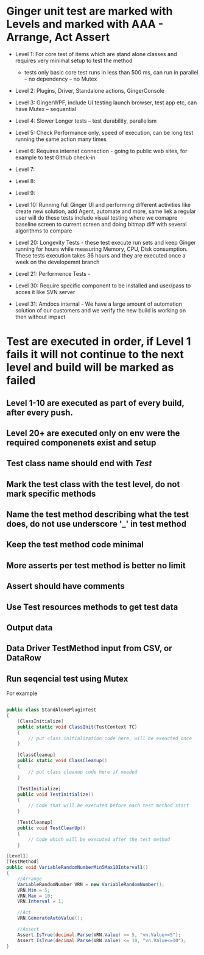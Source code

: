 ﻿# Ginger unit test are marked with Levels and marked with AAA - Arrange, Act Assert

- Level 1: For core test of items which are stand alone classes and requires very minimal setup to test the method
	- tests only basic core test runs in less than 500 ms, can run in parallel – no dependency – no Mutex
- Level 2: Plugins, Driver, Standalone actions, GingerConsole
- Level 3: GingerWPF, include UI testing launch browser, test app etc, can have Mutex – sequential
- Level 4: Slower Longer tests – test durability, parallelism
- Level 5: Check Performance only, speed of execution, can be long test running the same action many times
- Level 6: Requires internet connection - going to public web sites, for example to test Github check-in
- Level 7: 
- Level 8:
- Level 9:
- Level 10: Running full Ginger UI and performing different activities like create new solution, add Agent, automate and more, same liek a regular user will do 
these tests include visual testing where we comapre baseline screen to current screen and doing bitmap diff with several algorithms to compare

- Level 20: Longevity Tests - these test execute run sets and keep Ginger running for hours while measuring Memory, CPU, Disk consumption.
These tests execution takes 36 hours and they are executed once a week on the developemnt branch
- Level 21: Performence Tests - 

- Level 30: Require specific component to be installed and user/pass to acces it like SVN server
- Level 31: Amdocs internal - We have a large amount of automation solution of our customers and we verify the new build is working on then without impact

# Test are executed in order, if Level 1 fails it will not continue to the next level and build will be marked as failed

## Level 1-10 are executed as part of every build, after every push.
## Level 20+ are executed only on env were the required componenets exist and setup

## Test class name should end with *Test*
## Mark the test class with the test level, do not mark specific methods
## Name the test method describing what the test does, do not use underscore '_' in test method
## Keep the test method code minimal 
## More asserts per test method is better no limit
## Assert should have comments 
## Use Test resources methods to get test data
## Output data
## Data Driver TestMethod input from CSV, or DataRow
## Run seqencial test using Mutex

For example

```cs

public class StandAlonePluginTest
{
    [ClassInitialize]
    public static void ClassInit(TestContext TC)
    {
        // put class initialization code here, will be exeucted once 
    }

    [ClassCleanup]
    public static void ClassCleanup()
    {
		// put class cleanup code here if needed 
    }

    [TestInitialize]
    public void TestInitialize()
    {
        // Code that will be executed before each test method start
    }

    [TestCleanup]
    public void TestCleanUp()
    {
        // Code which will be executed after the test method
    }

[Level1]
[TestMethod]
public void VariableRandomNumberMin5Max10Interval1()
{
    //Arrange
    VariableRandomNumber VRN = new VariableRandomNumber();
    VRN.Min = 5;
    VRN.Max = 10;
    VRN.Interval = 1;

    //Act
    VRN.GenerateAutoValue();

    //Assert
    Assert.IsTrue(decimal.Parse(VRN.Value) >= 5, "vn.Value>=5");
    Assert.IsTrue(decimal.Parse(VRN.Value) <= 10, "vn.Value<=10");
}
```


